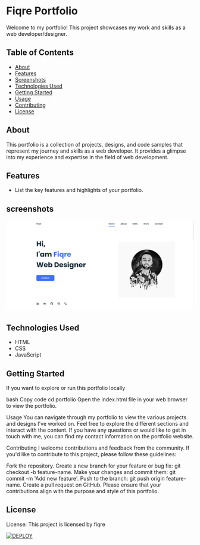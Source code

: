 # Fiqre Portfolio

Welcome to my portfolio! This project showcases my work and skills as a web developer/designer.

## Table of Contents

- [About](#about)
- [Features](#features)
- [Screenshots](#screenshots)
- [Technologies Used](#technologies-used)
- [Getting Started](#getting-started)
- [Usage](#usage)
- [Contributing](#contributing)
- [License](#license)

## About

This portfolio is a collection of projects, designs, and code samples that represent my journey and skills as a web developer. It provides a glimpse into my experience and expertise in the field of web development.

## Features

- List the key features and highlights of your portfolio.

## screenshots

![Alt Text](assets/img/README.png)

## Technologies Used

- HTML
- CSS
- JavaScript

## Getting Started

If you want to explore or run this portfolio locally

bash
Copy code
cd portfolio
Open the index.html file in your web browser to view the portfolio.

Usage
You can navigate through my portfolio to view the various projects and designs I've worked on. Feel free to explore the different sections and interact with the content. If you have any questions or would like to get in touch with me, you can find my contact information on the portfolio website.

Contributing
I welcome contributions and feedback from the community. If you'd like to contribute to this project, please follow these guidelines:

Fork the repository.
Create a new branch for your feature or bug fix: git checkout -b feature-name.
Make your changes and commit them: git commit -m 'Add new feature'.
Push to the branch: git push origin feature-name.
Create a pull request on GitHub.
Please ensure that your contributions align with the purpose and style of this portfolio.

## License

License: This project is licensed by fiqre

[![DEPLOY](https://img.shields.io/badge/DEPLOY-%E2%9C%93-brightgreen)](https://fiqre-ab.github.io/fiqreportfolio/)

